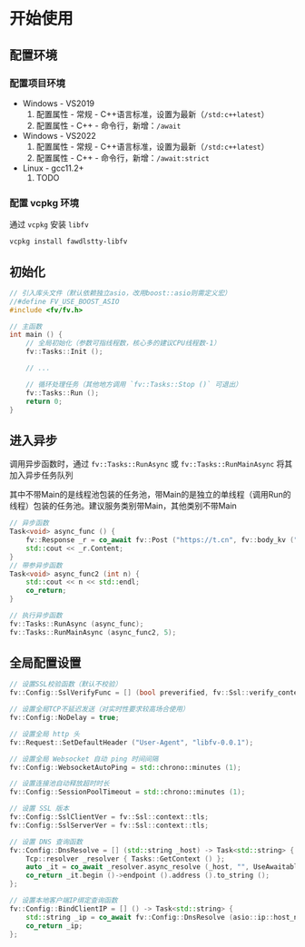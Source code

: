 # 开始使用

## 配置环境

### 配置项目环境

- Windows - VS2019
	1. 配置属性 - 常规 - C++语言标准，设置为最新（`/std:c++latest`）
	2. 配置属性 - C++ - 命令行，新增：`/await`
- Windows - VS2022
	1. 配置属性 - 常规 - C++语言标准，设置为最新（`/std:c++latest`）
	2. 配置属性 - C++ - 命令行，新增：`/await:strict`
- Linux - gcc11.2+
	1. TODO

### 配置 vcpkg 环境

通过 `vcpkg` 安装 `libfv`

```
vcpkg install fawdlstty-libfv
```

## 初始化

```cpp
// 引入库头文件（默认依赖独立asio，改用boost::asio则需定义宏）
//#define FV_USE_BOOST_ASIO
#include <fv/fv.h>

// 主函数
int main () {
	// 全局初始化（参数可指线程数，核心多的建议CPU线程数-1）
	fv::Tasks::Init ();

	// ...

	// 循环处理任务（其他地方调用 `fv::Tasks::Stop ()` 可退出）
	fv::Tasks::Run ();
	return 0;
}
```

## 进入异步

调用异步函数时，通过 `fv::Tasks::RunAsync` 或 `fv::Tasks::RunMainAsync` 将其加入异步任务队列

其中不带Main的是线程池包装的任务池，带Main的是独立的单线程（调用Run的线程）包装的任务池。建议服务类别带Main，其他类别不带Main

```cpp
// 异步函数
Task<void> async_func () {
	fv::Response _r = co_await fv::Post ("https://t.cn", fv::body_kv ("a", "aaa"));
	std::cout << _r.Content;
}
// 带参异步函数
Task<void> async_func2 (int n) {
	std::cout << n << std::endl;
	co_return;
}

// 执行异步函数
fv::Tasks::RunAsync (async_func);
fv::Tasks::RunMainAsync (async_func2, 5);
```

## 全局配置设置

```cpp
// 设置SSL校验函数（默认不校验）
fv::Config::SslVerifyFunc = [] (bool preverified, fv::Ssl::verify_context &ctx) { return true; };

// 设置全局TCP不延迟发送（对实时性要求较高场合使用）
fv::Config::NoDelay = true;

// 设置全局 http 头
fv::Request::SetDefaultHeader ("User-Agent", "libfv-0.0.1");

// 设置全局 Websocket 自动 ping 时间间隔
fv::Config::WebsocketAutoPing = std::chrono::minutes (1);

// 设置连接池自动释放超时时长
fv::Config::SessionPoolTimeout = std::chrono::minutes (1);

// 设置 SSL 版本
fv::Config::SslClientVer = fv::Ssl::context::tls;
fv::Config::SslServerVer = fv::Ssl::context::tls;

// 设置 DNS 查询函数
fv::Config::DnsResolve = [] (std::string _host) -> Task<std::string> {
	Tcp::resolver _resolver { Tasks::GetContext () };
	auto _it = co_await _resolver.async_resolve (_host, "", UseAwaitable);
	co_return _it.begin ()->endpoint ().address ().to_string ();
};

// 设置本地客户端IP绑定查询函数
fv::Config::BindClientIP = [] () -> Task<std::string> {
	std::string _ip = co_await fv::Config::DnsResolve (asio::ip::host_name ());
	co_return _ip;
};
```
